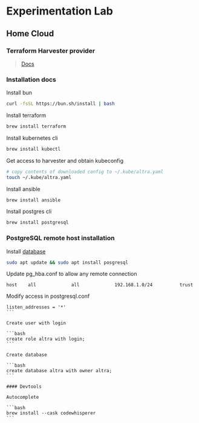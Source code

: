 # Experimentation Lab

## Home Cloud

### Terraform Harvester provider

> [Docs](https://github.com/harvester/terraform-provider-harvester/blob/master/docs/index.md)

### Installation docs

Install bun

```bash
curl -fsSL https://bun.sh/install | bash
```

Install terraform

```bash
brew install terraform
```

Install kubernetes cli

```bash
brew install kubectl
```

Get access to harvester and obtain kubeconfig

```bash
# copy contents of downloaded config to ~/.kube/altra.yaml
touch ~/.kube/altra.yaml
```

Install ansible

```bash
brew install ansible
```

Install postgres cli

```bash
brew install postgresql
```

### PostgreSQL remote host installation

Install [database](https://postgresapp.com/)

```bash
sudo apt update && sudo apt install posgresql
```

Update pg_hba.conf to allow any remote connection

```text
host    all             all             192.168.1.0/24          trust
```

Modify access in postgresql.conf

````text
listen_addresses = '*'
```

Create user with login

```bash
create role altra with login;
```

Create database

```bash
create database altra with owner altra;
```

#### Devtools

Autocomplete

```bash
brew install --cask codewhisperer
```
